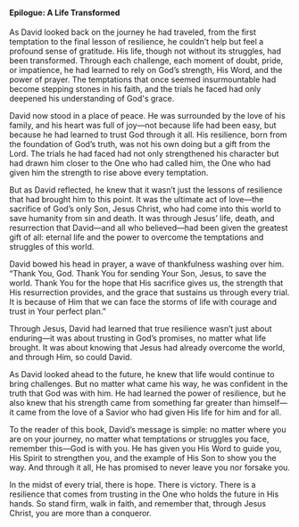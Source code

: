 

#### Epilogue: A Life Transformed

As David looked back on the journey he had traveled, from the first temptation to the final lesson of resilience, he couldn’t help but feel a profound sense of gratitude. His life, though not without its struggles, had been transformed. Through each challenge, each moment of doubt, pride, or impatience, he had learned to rely on God’s strength, His Word, and the power of prayer. The temptations that once seemed insurmountable had become stepping stones in his faith, and the trials he faced had only deepened his understanding of God's grace.

David now stood in a place of peace. He was surrounded by the love of his family, and his heart was full of joy—not because life had been easy, but because he had learned to trust God through it all. His resilience, born from the foundation of God’s truth, was not his own doing but a gift from the Lord. The trials he had faced had not only strengthened his character but had drawn him closer to the One who had called him, the One who had given him the strength to rise above every temptation.

But as David reflected, he knew that it wasn’t just the lessons of resilience that had brought him to this point. It was the ultimate act of love—the sacrifice of God’s only Son, Jesus Christ, who had come into this world to save humanity from sin and death. It was through Jesus’ life, death, and resurrection that David—and all who believed—had been given the greatest gift of all: eternal life and the power to overcome the temptations and struggles of this world.

David bowed his head in prayer, a wave of thankfulness washing over him. “Thank You, God. Thank You for sending Your Son, Jesus, to save the world. Thank You for the hope that His sacrifice gives us, the strength that His resurrection provides, and the grace that sustains us through every trial. It is because of Him that we can face the storms of life with courage and trust in Your perfect plan.”

Through Jesus, David had learned that true resilience wasn’t just about enduring—it was about trusting in God’s promises, no matter what life brought. It was about knowing that Jesus had already overcome the world, and through Him, so could David.

As David looked ahead to the future, he knew that life would continue to bring challenges. But no matter what came his way, he was confident in the truth that God was with him. He had learned the power of resilience, but he also knew that his strength came from something far greater than himself—it came from the love of a Savior who had given His life for him and for all.

To the reader of this book, David’s message is simple: no matter where you are on your journey, no matter what temptations or struggles you face, remember this—God is with you. He has given you His Word to guide you, His Spirit to strengthen you, and the example of His Son to show you the way. And through it all, He has promised to never leave you nor forsake you.

In the midst of every trial, there is hope. There is victory. There is a resilience that comes from trusting in the One who holds the future in His hands. So stand firm, walk in faith, and remember that, through Jesus Christ, you are more than a conqueror.



